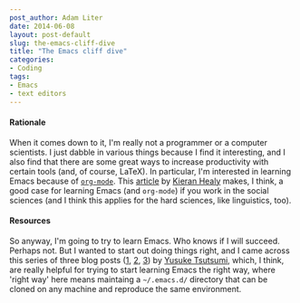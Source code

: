 ```yaml
---
post_author: Adam Liter
date: 2014-06-08
layout: post-default
slug: the-emacs-cliff-dive
title: "The Emacs cliff dive"
categories:
- Coding
tags:
- Emacs
- text editors
---
```


#### Rationale

When it comes down to it, I'm really not a programmer or a computer scientists. I just dabble in various things because I find it interesting, and I also find that there are some great ways to increase productivity with certain tools (and, of course, LaTeX). In particular, I'm interested in learning Emacs because of [`org-mode`][orgmode]. This [article][workflow] by [Kieran Healy][kieran] makes, I think, a good case for learning Emacs (and `org-mode`) if you work in the social sciences (and I think this applies for the hard sciences, like linguistics, too).

#### Resources

So anyway, I'm going to try to learn Emacs. Who knows if I will succeed. Perhaps not. But I wanted to start out doing things right, and I came across this series of three blog posts ([1][partone], [2][parttwo], [3][partthree]) by [Yusuke Tsutsumi][yusuke], which, I think, are really helpful for trying to start learning Emacs the right way, where 'right way' here means maintaing a `~/.emacs.d/` directory that can be cloned on any machine and reproduce the same environment.

[orgmode]: http://orgmode.org/
[workflow]: http://kieranhealy.org/files/misc/workflow-apps.pdf
[kieran]: http://kieranhealy.org/
[partone]: http://toumorokoshi.github.io/emacs-from-scratch-part-1-extending-emacs-basics.html
[parttwo]: http://toumorokoshi.github.io/emacs-from-scratch-part-2-package-management.html
[partthree]: http://toumorokoshi.github.io/emacs-from-scratch-part-3-extending-emacs-with-elisp.html
[yusuke]: http://toumorokoshi.github.io/